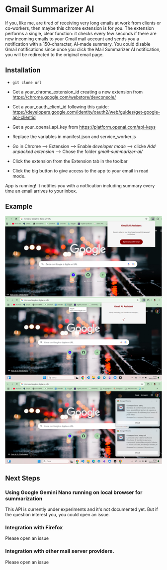 # Gmail Summarizer AI

If you, like me, are tired of receiving very long emails at work from clients or co-workers, then maybe this chrome extension is for you.
The extension performs a single, clear function: it checks every few seconds if there are new incoming emails to your Gmail mail account and sends you a notification with a 150-character, AI-made summary.
You could disable Gmail notifications since once you click the Mail Summarizer AI notification, you will be redirected to the original email page.

## Installation
- `git clone url`

- Get a your_chrome_extension_id creating a new extension from https://chrome.google.com/webstore/devconsole/

- Get a your_oauth_client_id following this guide: https://developers.google.com/identity/oauth2/web/guides/get-google-api-clientid

- Get a your_openai_api_key from https://platform.openai.com/api-keys

- Replace the variables in manifest.json and service_worker.js

- Go in Chrome --> Extension --> Enable *developer mode* --> clicke *Add unpacked extension* --> Chose the folder *gmail-summarizer-ai/*

- Click the extension from the Extension tab in the toolbar

- Click the big button to give access to the app to your email in read mode.

App is running! It notifies you with a notfication including summary every time an email arrives to your inbox.

## Example
![Home Page](screenshots/home-page.png)
![Access granted](screenshots/access-granted.png)
![Notifications](screenshots/notifications.png)

## Next Steps
### Using Google Gemini Nano running on local browser for summarization
This API is currently under experiments and it's not documented yet. 
But if the question interest you, you could open an issue.

### Integration with Firefox
Please open an issue

### Integration with other mail server providers.
Please open an issue
